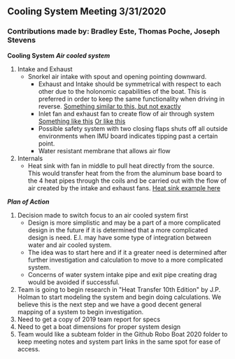 ##  Cooling System Meeting 3/31/2020
### Contributions made by: Bradley Este, Thomas Poche, Joseph Stevens 


**Cooling System**
***Air cooled system***
1.  Intake and Exhaust
	* Snorkel air intake with spout and opening pointing downward. 
		* Exhaust and Intake should be symmetrical with respect to each other due to the holonomic capabilities of the boat. This is preferred in order to keep the same functionality when driving in reverse. 
			[Something similar to this, but not exactly](https://www.wish.com/product/598a140c08e12d09fc918b64?hide_login_modal=true&from_ad=goog_shopping&_display_country_code=US&_force_currency_code=USD&pid=googleadwords_int&c=%7BcampaignId%7D&ad_cid=598a140c08e12d09fc918b64&ad_cc=US&ad_curr=USD&ad_price=9.88&campaign_id=7203534630&gclid=Cj0KCQjw1Iv0BRDaARIsAGTWD1un2uznoSLaLp57aooTYjIFVpUlnZ-i83nC90eIvOSy9uJaWBWzo30aAvsEEALw_wcB&share=web)
		* Inlet fan and exhaust fan to create flow of air through system
			[Something like this](https://www.newegg.com/p/1YF-009M-001J3?Description=blower%20fan&cm_re=blower_fan-_-9SIA27CAK71375-_-Product)
			[Or like this](https://www.newegg.com/nonoise-g5015m12d1-6-fans/p/1YF-002N-00090?Item=9SIA6254FA5101&quicklink=true)
		* Possible safety system with two closing flaps shuts off all outside environments when IMU board indicates tipping past a certain point.
		* Water resistant membrane that allows air flow
2. Internals
	* Heat sink with fan in middle to pull heat directly from the source. This would transfer heat from the from the aluminum base board to the 4 heat pipes through the coils and be carried out with the flow of air created by the intake and exhaust fans.
		[Heat sink example here](https://www.amazon.com/Noctua-NH-U12S-Premium-Cooler-NF-F12/dp/B00C9EYVGY/ref=sr_1_3?keywords=noctua%20nh-u12s&qid=1585513334&sr=8-3)

***Plan of Action***
1. Decision made to switch focus to an air cooled system first
	 * Design is more simplistic and may be a part of a more complicated design in the future if it is determined that a more complicated design is need. E.I. may have some type of integration between water and air cooled system.
	 * The idea was to start here and if it a greater need is determined after further investigation and calculation to move to a more complicated system.
	 *  Concerns of water system intake pipe and exit pipe creating drag would be avoided if successful.
2. Team is going to begin research in "Heat Transfer 10th Edition" by J.P. Holman to start modeling the system and begin doing calculations. We believe this is the next step and we have a good decent general mapping of a system to begin investigation.
3. Need to get a copy of 2019 team report for specs
4. Need to get a boat dimensions for proper system design
5. Team would like a subteam folder in the Github Robo Boat 2020 folder to keep meeting notes and system part links in the same spot for ease of access.